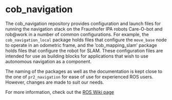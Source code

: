 cob_navigation
====================

The cob_navigation repository provides configuration and launch files for running the navigation stack on the Fraunhofer IPA robots Care-O-bot and rob@work in a number of common configurations.
For example, the `cob_navigation_local` package holds files that configure the `move_base` node to operate in an odometric frame, and the ’cob_mapping_slam’ package holds files that configure the robot for SLAM.
These configuration files are intended for use as building blocks for applications that wish to use autonomous navigation as a component.

The naming of the packages as well as the documentation is kept close to the one of `pr2_navigation` for ease of use for experienced ROS users. However, changes are made to suit our needs.

For more information, check out the [ROS Wiki page](http://wiki.ros.org/cob_navigation "cob_navigation wiki page")
